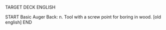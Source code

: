 TARGET DECK
ENGLISH

START
Basic
Auger
Back: n. Tool with a screw point for boring in wood. [old english]
END
